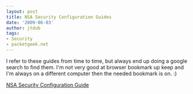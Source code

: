 ```yaml
---
layout: post
title: NSA Security Configuration Guides
date: '2009-06-03'
author: jtdub
tags:
- Security
- packetgeek.net
---
```


I refer to these guides from time to time, but always end up doing a google search to find them. I'm not very good at browser bookmark up keep and I'm always on a different computer then the needed bookmark is on. :)

[NSA Security Configuration Guide](http://www.nsa.gov/ia/guidance/security_configuration_guides/index.shtml)
